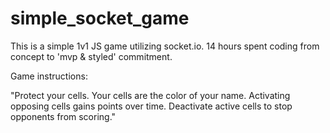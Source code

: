 # simple_socket_game

This is a simple 1v1 JS game utilizing socket.io. 14 hours spent coding from concept to 'mvp & styled' commitment.

Game instructions:

"Protect your cells. Your cells are the color of your name. 
Activating opposing cells gains points over time. 
Deactivate active cells to stop opponents from scoring."
